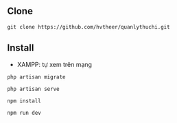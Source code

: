 ## Clone

```
git clone https://github.com/hvtheer/quanlythuchi.git
```

## Install

- XAMPP: tự xem trên mạng
```
php artisan migrate
```
```
php artisan serve
```
```
npm install
```
```
npm run dev
```
